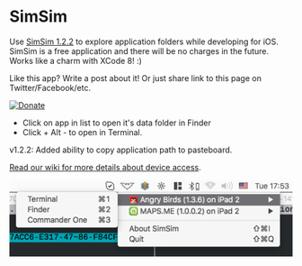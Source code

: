 # SimSim

Use [SimSim 1.2.2](https://github.com/dsmelov/simsim/blob/master/Release/SimSim_1.2.2.zip?raw=true) to explore application folders while developing for iOS. SimSim is a free application and there will be no charges in the future.
Works like a charm with XCode 8! :)

Like this app? Write a post about it! Or just share link to this page on Twitter/Facebook/etc.

[![Donate](https://img.shields.io/badge/Donate-PayPal-green.svg)](https://www.paypal.com/cgi-bin/webscr?cmd=_s-xclick&hosted_button_id=NCQG5K5K79LEQ)

- Click on app in list to open it's data folder in Finder
- Click + Alt - to open in Terminal.

v1.2.2: Added ability to copy application path to pasteboard.

[Read our wiki for more details about device access](https://github.com/dsmelov/simsim/wiki/Accessing-app-folders-on-device-using-SimSim).

![Alt text](/simsim.png?raw=true "screenshot")

